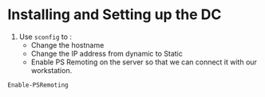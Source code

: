 # Installing and Setting up the DC

1. Use `sconfig` to :
    - Change the hostname
    - Change the IP address from dynamic to Static
    - Enable PS Remoting on the server so that we can connect it with our workstation.

```shell
Enable-PSRemoting
```